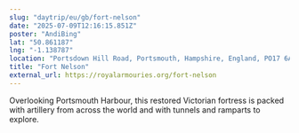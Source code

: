 ```yaml
---
slug: "daytrip/eu/gb/fort-nelson"
date: "2025-07-09T12:16:15.851Z"
poster: "AndiBing"
lat: "50.861187"
lng: "-1.138787"
location: "Portsdown Hill Road, Portsmouth, Hampshire, England, PO17 6AN, United Kingdom"
title: "Fort Nelson"
external_url: https://royalarmouries.org/fort-nelson
---
```

Overlooking Portsmouth Harbour, this restored Victorian fortress is packed with artillery from across the world and with tunnels and ramparts to explore.